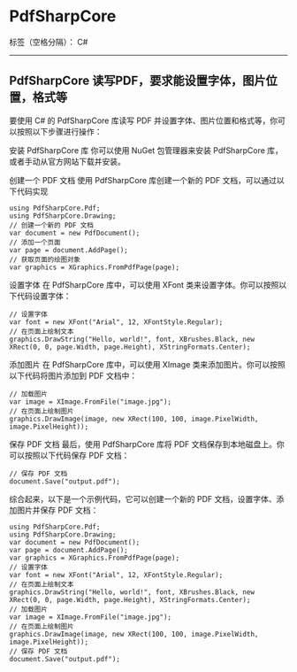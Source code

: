 ﻿# PdfSharpCore

标签（空格分隔）： C#

---
## PdfSharpCore 读写PDF，要求能设置字体，图片位置，格式等 ##
要使用 C# 的 PdfSharpCore 库读写 PDF 并设置字体、图片位置和格式等，你可以按照以下步骤进行操作：

安装 PdfSharpCore 库
你可以使用 NuGet 包管理器来安装 PdfSharpCore 库，或者手动从官方网站下载并安装。

创建一个 PDF 文档
使用 PdfSharpCore 库创建一个新的 PDF 文档，可以通过以下代码实现

    using PdfSharpCore.Pdf;
    using PdfSharpCore.Drawing;
    // 创建一个新的 PDF 文档
    var document = new PdfDocument();
    // 添加一个页面
    var page = document.AddPage();
    // 获取页面的绘图对象
    var graphics = XGraphics.FromPdfPage(page);
设置字体
在 PdfSharpCore 库中，可以使用 XFont 类来设置字体。你可以按照以下代码设置字体：

    // 设置字体
    var font = new XFont("Arial", 12, XFontStyle.Regular);
    // 在页面上绘制文本
    graphics.DrawString("Hello, world!", font, XBrushes.Black, new XRect(0, 0, page.Width, page.Height), XStringFormats.Center);
添加图片
在 PdfSharpCore 库中，可以使用 XImage 类来添加图片。你可以按照以下代码将图片添加到 PDF 文档中：

    // 加载图片
    var image = XImage.FromFile("image.jpg");
    // 在页面上绘制图片
    graphics.DrawImage(image, new XRect(100, 100, image.PixelWidth, image.PixelHeight));
保存 PDF 文档
最后，使用 PdfSharpCore 库将 PDF 文档保存到本地磁盘上。你可以按照以下代码保存 PDF 文档：

    // 保存 PDF 文档
    document.Save("output.pdf");
综合起来，以下是一个示例代码，它可以创建一个新的 PDF 文档，设置字体、添加图片并保存 PDF 文档：

    using PdfSharpCore.Pdf;
    using PdfSharpCore.Drawing;
    var document = new PdfDocument();
    var page = document.AddPage();
    var graphics = XGraphics.FromPdfPage(page);
    // 设置字体
    var font = new XFont("Arial", 12, XFontStyle.Regular);
    // 在页面上绘制文本
    graphics.DrawString("Hello, world!", font, XBrushes.Black, new XRect(0, 0, page.Width, page.Height), XStringFormats.Center);
    // 加载图片
    var image = XImage.FromFile("image.jpg");
    // 在页面上绘制图片
    graphics.DrawImage(image, new XRect(100, 100, image.PixelWidth, image.PixelHeight));
    // 保存 PDF 文档
    document.Save("output.pdf");




